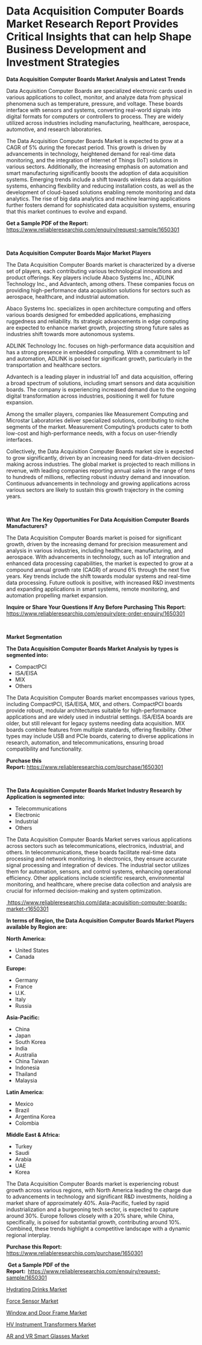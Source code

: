 <p><h1>Data Acquisition Computer Boards Market Research Report Provides Critical Insights that can help Shape Business Development and Investment Strategies</h1></p><p><strong>Data Acquisition Computer Boards Market Analysis and Latest Trends</strong></p>
<p><p>Data Acquisition Computer Boards are specialized electronic cards used in various applications to collect, monitor, and analyze data from physical phenomena such as temperature, pressure, and voltage. These boards interface with sensors and systems, converting real-world signals into digital formats for computers or controllers to process. They are widely utilized across industries including manufacturing, healthcare, aerospace, automotive, and research laboratories.</p><p>The Data Acquisition Computer Boards Market is expected to grow at a CAGR of 5% during the forecast period. This growth is driven by advancements in technology, heightened demand for real-time data monitoring, and the integration of Internet of Things (IoT) solutions in various sectors. Additionally, the increasing emphasis on automation and smart manufacturing significantly boosts the adoption of data acquisition systems. Emerging trends include a shift towards wireless data acquisition systems, enhancing flexibility and reducing installation costs, as well as the development of cloud-based solutions enabling remote monitoring and data analytics. The rise of big data analytics and machine learning applications further fosters demand for sophisticated data acquisition systems, ensuring that this market continues to evolve and expand.</p></p>
<p><strong>Get a Sample PDF of the Report:&nbsp;</strong> <a href="https://www.reliableresearchiq.com/enquiry/request-sample/1650301?utm_campaign=99&utm_medium=2&utm_source=Github&utm_content=ia&utm_term=18112024&utm_id=data-acquisition-computer-boards">https://www.reliableresearchiq.com/enquiry/request-sample/1650301</a></p>
<p>&nbsp;</p>
<p><strong>Data Acquisition Computer Boards Major Market Players</strong></p>
<p><p>The Data Acquisition Computer Boards market is characterized by a diverse set of players, each contributing various technological innovations and product offerings. Key players include Abaco Systems Inc., ADLINK Technology Inc., and Advantech, among others. These companies focus on providing high-performance data acquisition solutions for sectors such as aerospace, healthcare, and industrial automation.</p><p>Abaco Systems Inc. specializes in open architecture computing and offers various boards designed for embedded applications, emphasizing ruggedness and reliability. Its strategic advancements in edge computing are expected to enhance market growth, projecting strong future sales as industries shift towards more autonomous systems.</p><p>ADLINK Technology Inc. focuses on high-performance data acquisition and has a strong presence in embedded computing. With a commitment to IoT and automation, ADLINK is poised for significant growth, particularly in the transportation and healthcare sectors.</p><p>Advantech is a leading player in industrial IoT and data acquisition, offering a broad spectrum of solutions, including smart sensors and data acquisition boards. The company is experiencing increased demand due to the ongoing digital transformation across industries, positioning it well for future expansion.</p><p>Among the smaller players, companies like Measurement Computing and Microstar Laboratories deliver specialized solutions, contributing to niche segments of the market. Measurement Computing’s products cater to both low-cost and high-performance needs, with a focus on user-friendly interfaces.</p><p>Collectively, the Data Acquisition Computer Boards market size is expected to grow significantly, driven by an increasing need for data-driven decision-making across industries. The global market is projected to reach millions in revenue, with leading companies reporting annual sales in the range of tens to hundreds of millions, reflecting robust industry demand and innovation. Continuous advancements in technology and growing applications across various sectors are likely to sustain this growth trajectory in the coming years.</p></p>
<p>&nbsp;</p>
<p><strong>What Are The Key Opportunities For Data Acquisition Computer Boards Manufacturers?</strong></p>
<p><p>The Data Acquisition Computer Boards market is poised for significant growth, driven by the increasing demand for precision measurement and analysis in various industries, including healthcare, manufacturing, and aerospace. With advancements in technology, such as IoT integration and enhanced data processing capabilities, the market is expected to grow at a compound annual growth rate (CAGR) of around 6% through the next five years. Key trends include the shift towards modular systems and real-time data processing. Future outlook is positive, with increased R&D investments and expanding applications in smart systems, remote monitoring, and automation propelling market expansion.</p></p>
<p><strong>Inquire or Share Your Questions If Any Before Purchasing This Report:</strong> <a href="https://www.reliableresearchiq.com/enquiry/pre-order-enquiry/1650301?utm_campaign=99&utm_medium=2&utm_source=Github&utm_content=ia&utm_term=18112024&utm_id=data-acquisition-computer-boards">https://www.reliableresearchiq.com/enquiry/pre-order-enquiry/1650301</a></p>
<p>&nbsp;</p>
<p><strong>Market Segmentation</strong></p>
<p><strong>The Data Acquisition Computer Boards Market Analysis by types is segmented into:</strong></p>
<p><ul><li>CompactPCI</li><li>ISA/EISA</li><li>MIX</li><li>Others</li></ul></p>
<p><p>The Data Acquisition Computer Boards market encompasses various types, including CompactPCI, ISA/EISA, MIX, and others. CompactPCI boards provide robust, modular architectures suitable for high-performance applications and are widely used in industrial settings. ISA/EISA boards are older, but still relevant for legacy systems needing data acquisition. MIX boards combine features from multiple standards, offering flexibility. Other types may include USB and PCIe boards, catering to diverse applications in research, automation, and telecommunications, ensuring broad compatibility and functionality.</p></p>
<p><strong>Purchase this Report:&nbsp;</strong><a href="https://www.reliableresearchiq.com/purchase/1650301?utm_campaign=99&utm_medium=2&utm_source=Github&utm_content=ia&utm_term=18112024&utm_id=data-acquisition-computer-boards">https://www.reliableresearchiq.com/purchase/1650301</a></p>
<p>&nbsp;</p>
<p><strong>The Data Acquisition Computer Boards Market Industry Research by Application is segmented into:</strong></p>
<p><ul><li>Telecommunications</li><li>Electronic</li><li>Industrial</li><li>Others</li></ul></p>
<p><p>The Data Acquisition Computer Boards Market serves various applications across sectors such as telecommunications, electronics, industrial, and others. In telecommunications, these boards facilitate real-time data processing and network monitoring. In electronics, they ensure accurate signal processing and integration of devices. The industrial sector utilizes them for automation, sensors, and control systems, enhancing operational efficiency. Other applications include scientific research, environmental monitoring, and healthcare, where precise data collection and analysis are crucial for informed decision-making and system optimization.</p></p>
<p><a href="https://www.reliableresearchiq.com/data-acquisition-computer-boards-market-r1650301?utm_campaign=99&utm_medium=2&utm_source=Github&utm_content=ia&utm_term=18112024&utm_id=data-acquisition-computer-boards">&nbsp;https://www.reliableresearchiq.com/data-acquisition-computer-boards-market-r1650301</a></p>
<p><strong>In terms of Region, the Data Acquisition Computer Boards Market Players available by Region are:</strong></p>
<p>
    <p> <strong> North America: </strong>
        <ul>
            <li>United States</li>
            <li>Canada</li>
        </ul>
        </p> 
    <p> <strong> Europe: </strong>
        <ul>
            <li>Germany</li>
            <li>France</li>
            <li>U.K.</li>
            <li>Italy</li>
            <li>Russia</li>
        </ul>
        </p> 
    <p> <strong> Asia-Pacific: </strong>
        <ul>
            <li>China</li>
            <li>Japan</li>
            <li>South Korea</li>
            <li>India</li>
            <li>Australia</li>
            <li>China Taiwan</li>
            <li>Indonesia</li>
            <li>Thailand</li>
            <li>Malaysia</li>
        </ul>
        </p> 
    <p> <strong> Latin America: </strong>
        <ul>
            <li>Mexico</li>
            <li>Brazil</li>
            <li>Argentina Korea</li>
            <li>Colombia</li>
        </ul>
        </p> 
    <p> <strong> Middle East & Africa: </strong>
        <ul>
            <li>Turkey</li>
            <li>Saudi</li>
            <li>Arabia</li>
            <li>UAE</li>
            <li>Korea</li>
        </ul>
    </p>
    </p>
<p><p>The Data Acquisition Computer Boards market is experiencing robust growth across various regions, with North America leading the charge due to advancements in technology and significant R&D investments, holding a market share of approximately 40%. Asia-Pacific, fueled by rapid industrialization and a burgeoning tech sector, is expected to capture around 30%. Europe follows closely with a 20% share, while China, specifically, is poised for substantial growth, contributing around 10%. Combined, these trends highlight a competitive landscape with a dynamic regional interplay.</p></p>
<p><strong>Purchase this Report: </strong><a href="https://www.reliableresearchiq.com/purchase/1650301?utm_campaign=99&utm_medium=2&utm_source=Github&utm_content=ia&utm_term=18112024&utm_id=data-acquisition-computer-boards">https://www.reliableresearchiq.com/purchase/1650301</a></p>
<p>&nbsp;<strong>Get a Sample PDF of the Report:&nbsp;&nbsp;</strong><a href="https://www.reliableresearchiq.com/enquiry/request-sample/1650301?utm_campaign=99&utm_medium=2&utm_source=Github&utm_content=ia&utm_term=18112024&utm_id=data-acquisition-computer-boards">https://www.reliableresearchiq.com/enquiry/request-sample/1650301</a></p>
<p><strong></strong></p>
<p><p><a href="https://issuu.com/reportprime-2/docs/hydrating-drinks-market-size-2030.p_b821b46e61ec6a?utm_campaign=99&utm_medium=2&utm_source=Github&utm_content=ia&utm_term=18112024&utm_id=data-acquisition-computer-boards">Hydrating Drinks Market</a></p><p><a href="https://www.linkedin.com/pulse/global-force-sensor-market-comprehensive-analysis-size-share-2nfwf?utm_campaign=99&utm_medium=2&utm_source=Github&utm_content=ia&utm_term=18112024&utm_id=data-acquisition-computer-boards">Force Sensor Market</a></p><p><a href="https://www.linkedin.com/pulse/window-door-frame-market-industry-trends-forecast-period-nogle?utm_campaign=99&utm_medium=2&utm_source=Github&utm_content=ia&utm_term=18112024&utm_id=data-acquisition-computer-boards">Window and Door Frame Market</a></p><p><a href="https://issuu.com/reportprime-2/docs/hv-instrument-transformers-market-s_d6fc434cf01688?utm_campaign=99&utm_medium=2&utm_source=Github&utm_content=ia&utm_term=18112024&utm_id=data-acquisition-computer-boards">HV Instrument Transformers Market</a></p><p><a href="https://www.linkedin.com/pulse/ar-vr-smart-glasses-market-global-insights-regional-analysis-rvogf?utm_campaign=99&utm_medium=2&utm_source=Github&utm_content=ia&utm_term=18112024&utm_id=data-acquisition-computer-boards">AR and VR Smart Glasses Market</a></p></p>